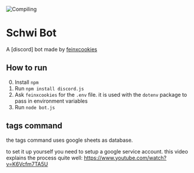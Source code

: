 ![Compiling](https://github.com/feinxcookies/schwi-bot/actions/workflows/node.js.yml/badge.svg)

# Schwi Bot

A [discord] bot made by [feinxcookies](https://github.com/feinxcookies)

## How to run
0. Install `npm`
1. Run `npm install discord.js`
2. Ask `feinxcookies` for the `.env` file. it is used with the `dotenv` package to pass in environment variables
3. Run `node bot.js`

## tags command
the tags command uses google sheets as database.

to set it up yourself you need to setup a google service account.
this video explains the process quite well: https://www.youtube.com/watch?v=K6Vcfm7TA5U
